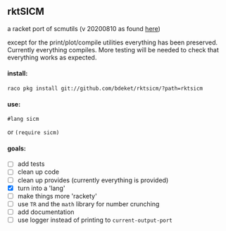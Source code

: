 ## rktSICM

a racket port of scmutils (v 20200810 as found [here](http://groups.csail.mit.edu/mac/users/gjs/6946/linux-install.htm))

except for the print/plot/compile utilities everything has been preserved.
Currently everything compiles. More testing will be needed to check that everything works as expected.

#### install:
```
raco pkg install git://github.com/bdeket/rktsicm/?path=rktsicm
```

#### use:
```
#lang sicm
```
or `(require sicm)`

#### goals:

- [ ] add tests
- [ ] clean up code
- [ ] clean up provides (currently everything is provided)
- [X] turn into a 'lang'
- [ ] make things more 'rackety'
- [ ] use `TR` and the `math` library for number crunching
- [ ] add documentation
- [ ] use logger instead of printing to `current-output-port`